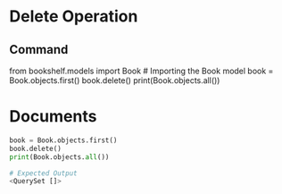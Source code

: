 # Delete Operation

## Command
from bookshelf.models import Book  # Importing the Book model
book = Book.objects.first()
book.delete()
print(Book.objects.all())

# Documents
```python
book = Book.objects.first()
book.delete()
print(Book.objects.all())

# Expected Output
<QuerySet []>
